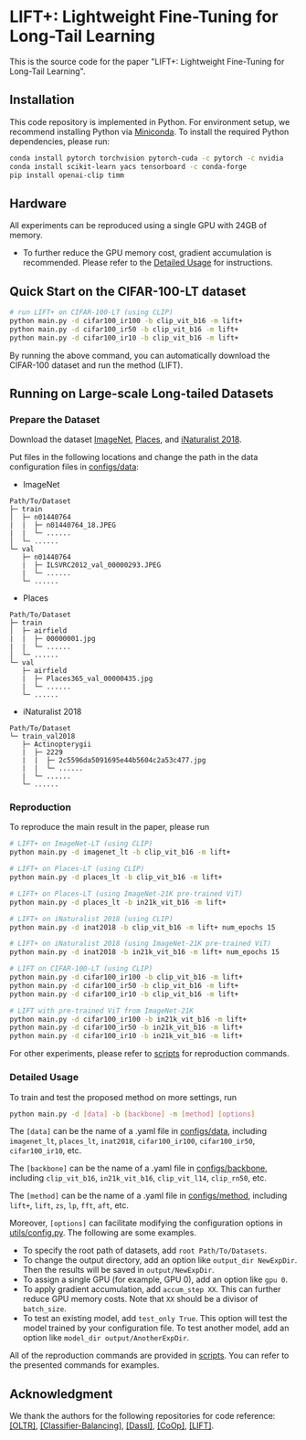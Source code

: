 # LIFT+: Lightweight Fine-Tuning for Long-Tail Learning

This is the source code for the paper "LIFT+: Lightweight Fine-Tuning for Long-Tail Learning".

## Installation

This code repository is implemented in Python. For environment setup, we recommend installing Python via [Miniconda](https://www.anaconda.com/docs/getting-started/miniconda/install). To install the required Python dependencies, please run:

```sh
conda install pytorch torchvision pytorch-cuda -c pytorch -c nvidia
conda install scikit-learn yacs tensorboard -c conda-forge
pip install openai-clip timm
```

## Hardware

All experiments can be reproduced using a single GPU with 24GB of memory.

- To further reduce the GPU memory cost, gradient accumulation is recommended. Please refer to the [Detailed Usage](#detailed-usage) for instructions.

## Quick Start on the CIFAR-100-LT dataset

```bash
# run LIFT+ on CIFAR-100-LT (using CLIP)
python main.py -d cifar100_ir100 -b clip_vit_b16 -m lift+
python main.py -d cifar100_ir50 -b clip_vit_b16 -m lift+
python main.py -d cifar100_ir10 -b clip_vit_b16 -m lift+
```

By running the above command, you can automatically download the CIFAR-100 dataset and run the method (LIFT).

## Running on Large-scale Long-tailed Datasets

### Prepare the Dataset

Download the dataset [ImageNet](http://image-net.org/index), [Places](http://places2.csail.mit.edu/download.html), and [iNaturalist 2018](https://github.com/visipedia/inat_comp/tree/master/2018).

Put files in the following locations and change the path in the data configuration files in [configs/data](configs/data):

- ImageNet

```
Path/To/Dataset
├─ train
│  ├─ n01440764
|  |  ├─ n01440764_18.JPEG
|  |  └─ ......
│  └─ ......
└─ val
   ├─ n01440764
   |  ├─ ILSVRC2012_val_00000293.JPEG
   |  └─ ......
   └─ ......
```

- Places

```
Path/To/Dataset
├─ train
│  ├─ airfield
|  |  ├─ 00000001.jpg
|  |  └─ ......
│  └─ ......
└─ val
   ├─ airfield
   |  ├─ Places365_val_00000435.jpg
   |  └─ ......
   └─ ......
```

- iNaturalist 2018

```
Path/To/Dataset
└─ train_val2018
   ├─ Actinopterygii
   |  ├─ 2229
   |  |  ├─ 2c5596da5091695e44b5604c2a53c477.jpg
   |  |  └─ ......
   |  └─ ......
   └─ ......
```

### Reproduction

To reproduce the main result in the paper, please run

```bash
# LIFT+ on ImageNet-LT (using CLIP)
python main.py -d imagenet_lt -b clip_vit_b16 -m lift+

# LIFT+ on Places-LT (using CLIP)
python main.py -d places_lt -b clip_vit_b16 -m lift+

# LIFT+ on Places-LT (using ImageNet-21K pre-trained ViT)
python main.py -d places_lt -b in21k_vit_b16 -m lift+

# LIFT+ on iNaturalist 2018 (using CLIP)
python main.py -d inat2018 -b clip_vit_b16 -m lift+ num_epochs 15

# LIFT+ on iNaturalist 2018 (using ImageNet-21K pre-trained ViT)
python main.py -d inat2018 -b in21k_vit_b16 -m lift+ num_epochs 15

# LIFT on CIFAR-100-LT (using CLIP)
python main.py -d cifar100_ir100 -b clip_vit_b16 -m lift+
python main.py -d cifar100_ir50 -b clip_vit_b16 -m lift+
python main.py -d cifar100_ir10 -b clip_vit_b16 -m lift+

# LIFT with pre-trained ViT from ImageNet-21K
python main.py -d cifar100_ir100 -b in21k_vit_b16 -m lift+
python main.py -d cifar100_ir50 -b in21k_vit_b16 -m lift+
python main.py -d cifar100_ir10 -b in21k_vit_b16 -m lift+
```

For other experiments, please refer to [scripts](scripts) for reproduction commands.

### Detailed Usage

To train and test the proposed method on more settings, run

```bash
python main.py -d [data] -b [backbone] -m [method] [options]
```

The `[data]` can be the name of a .yaml file in [configs/data](configs/data), including `imagenet_lt`, `places_lt`, `inat2018`, `cifar100_ir100`, `cifar100_ir50`, `cifar100_ir10`, etc.

The `[backbone]` can be the name of a .yaml file in [configs/backbone](configs/backbone), including `clip_vit_b16`, `in21k_vit_b16`, `clip_vit_l14`, `clip_rn50`, etc.

The `[method]` can be the name of a .yaml file in [configs/method](configs/method), including `lift+`, `lift`, `zs`, `lp`, `fft`, `aft`, etc.

Moreover, `[options]` can facilitate modifying the configuration options in [utils/config.py](utils/config.py). The following are some examples.

- To specify the root path of datasets, add `root Path/To/Datasets`.
- To change the output directory, add an option like `output_dir NewExpDir`. Then the results will be saved in `output/NewExpDir`.
- To assign a single GPU (for example, GPU 0), add an option like `gpu 0`.
- To apply gradient accumulation, add `accum_step XX`. This can further reduce GPU memory costs. Note that `XX` should be a divisor of `batch_size`.
- To test an existing model, add `test_only True`. This option will test the model trained by your configuration file. To test another model, add an option like `model_dir output/AnotherExpDir`.

All of the reproduction commands are provided in [scripts](scripts). You can refer to the presented commands for examples.

## Acknowledgment

We thank the authors for the following repositories for code reference:
[[OLTR]](https://github.com/zhmiao/OpenLongTailRecognition-OLTR), [[Classifier-Balancing]](https://github.com/facebookresearch/classifier-balancing), [[Dassl]](https://github.com/KaiyangZhou/Dassl.pytorch), [[CoOp]](https://github.com/KaiyangZhou/CoOp), [[LIFT]](https://github.com/shijxcs/LIFT).
